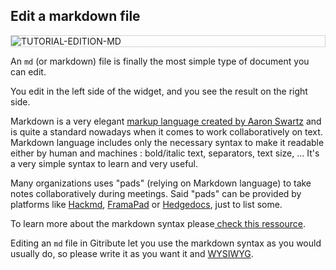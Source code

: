 
## Edit a markdown file

<div style="border: thin solid lightgrey;">
  <img
    alt="TUTORIAL-EDITION-MD"
    src="https://raw.githubusercontent.com/multi-coop/gitribute-documentation-content/main/images/tutorial/edition-edit-md.png"
    />
</div>

An `md` (or markdown) file is finally the most simple type of document you can edit. 

You edit in the left side of the widget, and you see the result on the right side.

Markdown is a very elegant [markup language created by Aaron Swartz](https://en.wikipedia.org/wiki/Markdown) and is quite a standard nowadays when it comes to work collaboratively on text. Markdown language includes only the necessary syntax to make it readable either by human and machines : bold/italic text, separators, text size, ... It's a very simple syntax to learn and very useful.

Many organizations uses "pads" (relying on Markdown language) to take notes collaboratively during meetings. Said "pads" can be provided by platforms like [Hackmd](hackmd.io/), [FramaPad](https://framapad.org) or [Hedgedocs](https://hedgedoc.org/), just to list some.

To learn more about the markdown syntax please[ check this ressource](https://www.markdownguide.org/basic-syntax/).

Editing an `md` file in Gitribute let you use the markdown syntax as you would usually do, so please write it as you want it and [WYSIWYG](https://en.wikipedia.org/wiki/WYSIWYG).

